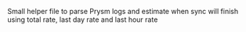 Small helper file to parse Prysm logs and estimate when sync will finish using total rate, last day rate and last hour rate
